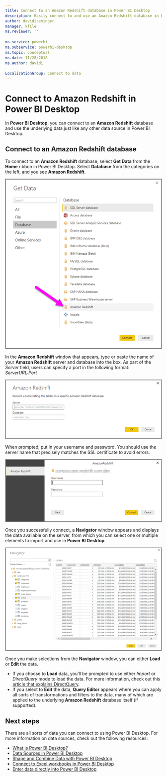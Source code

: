 ```yaml
---
title: Connect to an Amazon Redshift database in Power BI Desktop
description: Easily connect to and use an Amazon Redshift database in Power BI Desktop
author: davidiseminger
manager: kfile
ms.reviewer: ''

ms.service: powerbi
ms.subservice: powerbi-desktop
ms.topic: conceptual
ms.date: 11/28/2018
ms.author: davidi

LocalizationGroup: Connect to data
---
```

# Connect to Amazon Redshift in Power BI Desktop
In **Power BI Desktop**, you can connect to an **Amazon Redshift** database and use the underlying data just like any other data source in Power BI Desktop.

## Connect to an Amazon Redshift database
To connect to an **Amazon Redshift** database, select **Get Data** from the **Home** ribbon in Power BI Desktop. Select **Database** from the categories on the left, and you see **Amazon Redshift**.

![](media/desktop-connect-redshift/connect_redshift_3.png)

In the **Amazon Redshift** window that appears, type or paste the name of your **Amazon Redshift** server and database into the box. As part of the *Server* field, users can specify a port in the following format: *ServerURL:Port*

![](media/desktop-connect-redshift/connect_redshift_4.png)

When prompted, put in your username and password. You should use the server name that precisely matches the SSL certificate to avoid errors. 

![](media/desktop-connect-redshift/connect_redshift_5.png)

Once you successfully connect, a **Navigator** window appears and displays the data available on the server, from which you can select one or multiple elements to import and use in **Power BI Desktop**.

![](media/desktop-connect-redshift/connect_redshift_6.png)

Once you make selections from the **Navigator** window, you can either **Load** or **Edit** the data.

* If you choose to **Load** data, you'll be prompted to use either *Import* or *DirectQuery* mode to load the data. For more information, check out this [article that explains DirectQuery](desktop-use-directquery.md).
* If you select to **Edit** the data, **Query Editor** appears where you can apply all sorts of transformations and filters to the data, many of which are applied to the underlying **Amazon Redshift** database itself (if supported).

## Next steps
There are all sorts of data you can connect to using Power BI Desktop. For more information on data sources, check out the following resources:

* [What is Power BI Desktop?](desktop-what-is-desktop.md)
* [Data Sources in Power BI Desktop](desktop-data-sources.md)
* [Shape and Combine Data with Power BI Desktop](desktop-shape-and-combine-data.md)
* [Connect to Excel workbooks in Power BI Desktop](desktop-connect-excel.md)   
* [Enter data directly into Power BI Desktop](desktop-enter-data-directly-into-desktop.md)   

